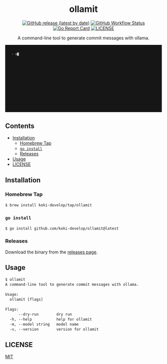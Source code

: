 <h1 align="center">ollamit</h1>

<p align="center">
 <a href="https://github.com/koki-develop/ollamit/releases/latest"><img src="https://img.shields.io/github/v/release/koki-develop/ollamit" alt="GitHub release (latest by date)"></a>
 <a href="https://github.com/koki-develop/ollamit/actions/workflows/ci.yml"><img src="https://img.shields.io/github/actions/workflow/status/koki-develop/ollamit/ci.yml?logo=github" alt="GitHub Workflow Status"></a>
 <a href="https://goreportcard.com/report/github.com/koki-develop/ollamit"><img src="https://goreportcard.com/badge/github.com/koki-develop/ollamit" alt="Go Report Card"></a>
 <a href="./LICENSE"><img src="https://img.shields.io/github/license/koki-develop/ollamit" alt="LICENSE"></a>
</p>

<p align="center">
A command-line tool to generate commit messages with ollama.
</p>

<p align="center">
<img src="./assets/demo.gif" />
</p>

## Contents

- [Installation](#installation)
  - [Homebrew Tap](#homebrew-tap)
  - [`go install`](#go-install)
  - [Releases](#releases)
- [Usage](#usage)
- [LICENSE](#license)

## Installation

### Homebrew Tap

```console
$ brew install koki-develop/tap/ollamit
```

### `go install`

```console
$ go install github.com/koki-develop/ollamit@latest
```

### Releases

Download the binary from the [releases page](https://github.com/koki-develop/ollamit/releases/latest).

## Usage

```console
$ ollamit
A command-line tool to generate commit messages with ollama.

Usage:
  ollamit [flags]

Flags:
      --dry-run        dry run
  -h, --help           help for ollamit
  -m, --model string   model name
  -v, --version        version for ollamit
```

## LICENSE

[MIT](./LICENSE)
